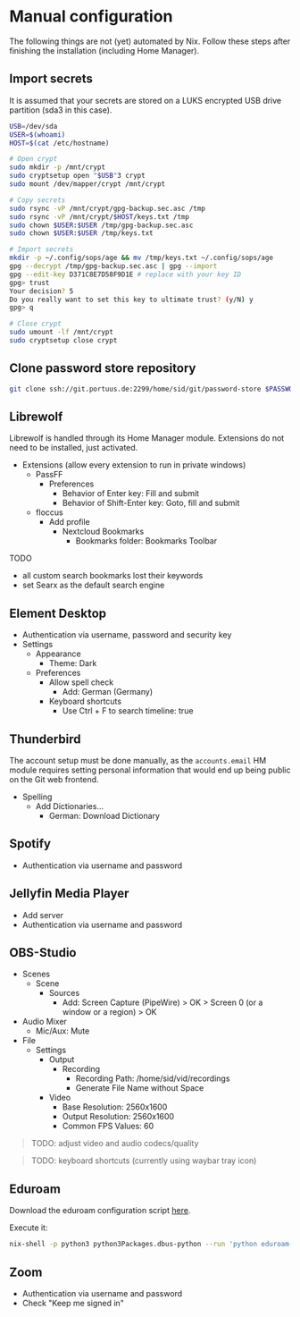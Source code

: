 # Manual configuration

The following things are not (yet) automated by Nix. Follow these steps after finishing the installation (including Home Manager).

## Import secrets

It is assumed that your secrets are stored on a LUKS encrypted USB drive partition (sda3 in this case).

```bash
USB=/dev/sda
USER=$(whoami)
HOST=$(cat /etc/hostname)

# Open crypt
sudo mkdir -p /mnt/crypt
sudo cryptsetup open "$USB"3 crypt
sudo mount /dev/mapper/crypt /mnt/crypt

# Copy secrets
sudo rsync -vP /mnt/crypt/gpg-backup.sec.asc /tmp
sudo rsync -vP /mnt/crypt/$HOST/keys.txt /tmp
sudo chown $USER:$USER /tmp/gpg-backup.sec.asc
sudo chown $USER:$USER /tmp/keys.txt

# Import secrets
mkdir -p ~/.config/sops/age && mv /tmp/keys.txt ~/.config/sops/age
gpg --decrypt /tmp/gpg-backup.sec.asc | gpg --import
gpg --edit-key D371C8E7D58F9D1E # replace with your key ID
gpg> trust
Your decision? 5
Do you really want to set this key to ultimate trust? (y/N) y
gpg> q

# Close crypt
sudo umount -lf /mnt/crypt
sudo cryptsetup close crypt
```

## Clone password store repository

```bash
git clone ssh://git.portuus.de:2299/home/sid/git/password-store $PASSWORD_STORE_DIR
```

## Librewolf

Librewolf is handled through its Home Manager module. Extensions do not need to be installed, just activated.

- Extensions (allow every extension to run in private windows)
  - PassFF
    - Preferences
      - Behavior of Enter key: Fill and submit
      - Behavior of Shift-Enter key: Goto, fill and submit
  - floccus
    - Add profile
      - Nextcloud Bookmarks
        - Bookmarks folder: Bookmarks Toolbar

TODO
- all custom search bookmarks lost their keywords
- set Searx as the default search engine

## Element Desktop

- Authentication via username, password and security key
- Settings
  - Appearance
    - Theme: Dark
  - Preferences
    - Allow spell check
      - Add: German (Germany)
    - Keyboard shortcuts
      - Use Ctrl + F to search timeline: true

## Thunderbird

The account setup must be done manually, as the `accounts.email` HM module requires setting personal information that would end up being public on the Git web frontend.

- Spelling
  - Add Dictionaries...
    - German: Download Dictionary

## Spotify

- Authentication via username and password

## Jellyfin Media Player

- Add server
- Authentication via username and password

## OBS-Studio

- Scenes
  - Scene
    - Sources
      - Add: Screen Capture (PipeWire) > OK > Screen 0 (or a window or a region) > OK
- Audio Mixer
  - Mic/Aux: Mute
- File
  - Settings
    - Output
      - Recording
        - Recording Path: /home/sid/vid/recordings
        - Generate File Name without Space
    - Video
      - Base Resolution: 2560x1600
      - Output Resolution: 2560x1600
      - Common FPS Values: 60

> TODO: adjust video and audio codecs/quality

> TODO: keyboard shortcuts (currently using waybar tray icon)

## Eduroam

Download the eduroam configuration script [here](https://cat.eduroam.org/?idp=5134&profile=8268).

Execute it:

```bash
nix-shell -p python3 python3Packages.dbus-python --run 'python eduroam-linux-THK-members_of_TH_Koln.py'
```

## Zoom

- Authentication via username and password
- Check "Keep me signed in"
